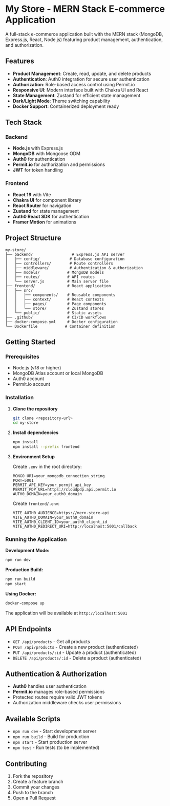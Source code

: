 # My Store - MERN Stack E-commerce Application

A full-stack e-commerce application built with the MERN stack (MongoDB, Express.js, React, Node.js) featuring product management, authentication, and authorization.

## Features

- **Product Management**: Create, read, update, and delete products
- **Authentication**: Auth0 integration for secure user authentication
- **Authorization**: Role-based access control using Permit.io
- **Responsive UI**: Modern interface built with Chakra UI and React
- **State Management**: Zustand for efficient state management
- **Dark/Light Mode**: Theme switching capability
- **Docker Support**: Containerized deployment ready

## Tech Stack

### Backend
- **Node.js** with Express.js
- **MongoDB** with Mongoose ODM
- **Auth0** for authentication
- **Permit.io** for authorization and permissions
- **JWT** for token handling

### Frontend
- **React 19** with Vite
- **Chakra UI** for component library
- **React Router** for navigation
- **Zustand** for state management
- **Auth0 React SDK** for authentication
- **Framer Motion** for animations

## Project Structure

```
my-store/
├── backend/                 # Express.js API server
│   ├── config/             # Database configuration
│   ├── controllers/        # Route controllers
│   ├── middleware/         # Authentication & authorization
│   ├── models/            # MongoDB models
│   ├── routes/            # API routes
│   └── server.js          # Main server file
├── frontend/              # React application
│   ├── src/
│   │   ├── components/    # Reusable components
│   │   ├── context/       # React contexts
│   │   ├── pages/         # Page components
│   │   └── store/         # Zustand stores
│   └── public/            # Static assets
├── .github/               # CI/CD workflows
├── docker-compose.yml     # Docker configuration
└── Dockerfile            # Container definition
```

## Getting Started

### Prerequisites
- Node.js (v18 or higher)
- MongoDB Atlas account or local MongoDB
- Auth0 account
- Permit.io account

### Installation

1. **Clone the repository**
   ```bash
   git clone <repository-url>
   cd my-store
   ```

2. **Install dependencies**
   ```bash
   npm install
   npm install --prefix frontend
   ```

3. **Environment Setup**
   
   Create `.env` in the root directory:
   ```env
   MONGO_URI=your_mongodb_connection_string
   PORT=5001
   PERMIT_API_KEY=your_permit_api_key
   PERMIT_PDP_URL=https://cloudpdp.api.permit.io
   AUTH0_DOMAIN=your_auth0_domain
   ```

   Create `frontend/.env`:
   ```env
   VITE_AUTH0_AUDIENCE=https://mern-store-api
   VITE_AUTH0_DOMAIN=your_auth0_domain
   VITE_AUTH0_CLIENT_ID=your_auth0_client_id
   VITE_AUTH0_REDIRECT_URI=http://localhost:5001/callback
   ```

### Running the Application

**Development Mode:**
```bash
npm run dev
```

**Production Build:**
```bash
npm run build
npm start
```

**Using Docker:**
```bash
docker-compose up
```

The application will be available at `http://localhost:5001`

## API Endpoints

- `GET /api/products` - Get all products
- `POST /api/products` - Create a new product (authenticated)
- `PUT /api/products/:id` - Update a product (authenticated)
- `DELETE /api/products/:id` - Delete a product (authenticated)

## Authentication & Authorization

- **Auth0** handles user authentication
- **Permit.io** manages role-based permissions
- Protected routes require valid JWT tokens
- Authorization middleware checks user permissions

## Available Scripts

- `npm run dev` - Start development server
- `npm run build` - Build for production
- `npm start` - Start production server
- `npm test` - Run tests (to be implemented)

## Contributing

1. Fork the repository
2. Create a feature branch
3. Commit your changes
4. Push to the branch
5. Open a Pull Request